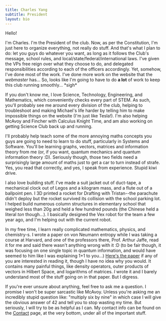```yaml
---
title: Charles Yang
subtitle: President
layout: bio
---
```


Hello!

  I'm Charles. I'm the President of the club. Now, as per the Constitution, I'm just here to organize everything, not really do stuff. And that's what I plan to do: let you guys do whatever you want, as long as it follows the Club's message, school rules, and local/state/federal/international laws. I've given the VPs free reign over what they choose to do, and delegated responsibilities according to each of the officers accordingly. Yet, somehow, I've done most of the work. I've done more work on the website that the *webmaster* has... So, looks like I'm going to have to do **a lot** of work to keep this club running smoothly... \*sigh\*

  If you don't know me, I love Science, Technology, Engineering, and Mathematics, which conveniently checks every part of STEM. As such, you'll probably see me around every division of the club, helping to troubleshoot and making Michael's life harder by telling him to make impossible things on the website (I'm just like Tesla!). I'm also helping McAvoy and Fincher with Calculus Knight Time, and am also working on getting Science Club back up and running.

  I'll probably help teach some of the more annoying maths concepts you guys are going to need to learn to do stuff, particularly in Systems and Software. You'll be learning graphs, vectors, matrices and information theory from me (or, if you want, quantum mechanics and quantum information theory :D). Seriously though, those two fields need a surprisingly large amount of maths just to get a car to turn instead of strafe. Yes, you read that correctly, and yes, I speak from experience. Stupid kiwi drive.

  I also love building stuff. I've made a suit jacket out of duct-tape, a mechanical clock out of Legos and a kilogram mass, and a flute out of a ballpoint pen. I 3D printed a rocket for Drafting with Tristan--the parachute didn't deploy but the rocket survived its collision with the school parking lot. I helped build numerous column structures in elementary school that weighed less than 20g and held a few hundred pounds (the Chinese held a literal *ton* though...). I basically designed the Vex robot for the team a few year ago, and I'm helping out with the current robot.

  In my free time, I learn really complicated mathematics, physics, and chemistry-s. I wrote a paper on von Neumann entropy while I was taking a course at Harvard, and one of the professors there, Prof. Arthur Jaffe, read it for me and said there wasn't anything wrong with it :D (to be fair though, it was focusing on one single topic in quantum information, and would have seemed to him like I was explaining 1+1 to you...) [Here's the paper](/files/vonNeumannEntropy.pdf) if any of you are interested in reading it, though I have no idea why you would. It contains many painful things, like density operators, outer products of vectors in Hilbert Space, and logarithms of matrices. *I*  wrote it and I barely understand most of the stuff going on in that paper. But I digress.

  If you're ever unsure about anything, feel free to ask me a question. I promise I won't be super sarcastic like McAvoy. Unless you're asking me an incredibly stupid question like: "multiply six by nine" in which case I will give the obvious answer of 42 and tell you to stop wasting my time. But seriously, I will try to be as helpful as I can. My contact info can be found on the [Contact](contact) page, at the very bottom, under all of the important stuff.
